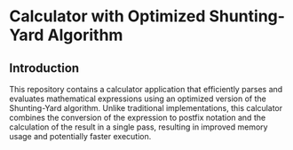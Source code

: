 # Calculator with Optimized Shunting-Yard Algorithm

## Introduction

This repository contains a calculator application that efficiently parses and evaluates mathematical expressions using an optimized version of the Shunting-Yard algorithm. Unlike traditional implementations, this calculator combines the conversion of the expression to postfix notation and the calculation of the result in a single pass, resulting in improved memory usage and potentially faster execution.